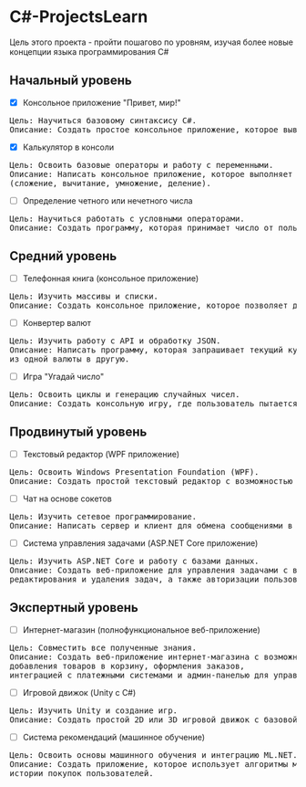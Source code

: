 # C#-ProjectsLearn

Цель этого проекта - пройти пошагово по уровням, изучая более новые концепции языка программирования C#

<h2> Начальный уровень </h2>

- [x] Консольное приложение "Привет, мир!"

<pre>Цель: Научиться базовому синтаксису C#.
Описание: Создать простое консольное приложение, которое выводит строку "Привет, мир!".</pre>

- [x] Калькулятор в консоли

<pre>Цель: Освоить базовые операторы и работу с переменными.
Описание: Написать консольное приложение, которое выполняет базовые арифметические операции 
(сложение, вычитание, умножение, деление).</pre>

- [ ] Определение четного или нечетного числа

<pre>Цель: Научиться работать с условными операторами.
Описание: Создать программу, которая принимает число от пользователя и определяет, является ли оно четным или нечетным.</pre>

<h2>Средний уровень</h2>

- [ ] Телефонная книга (консольное приложение)

<pre>Цель: Изучить массивы и списки.
Описание: Создать консольное приложение, которое позволяет добавлять, удалять и искать контакты в телефонной книге.</pre>

- [ ] Конвертер валют

<pre>Цель: Изучить работу с API и обработку JSON.
Описание: Написать программу, которая запрашивает текущий курс валют из интернета и конвертирует введенную пользователем сумму
из одной валюты в другую.</pre>

- [ ] Игра "Угадай число"

<pre>Цель: Освоить циклы и генерацию случайных чисел.
Описание: Создать консольную игру, где пользователь пытается угадать случайное число, загаданное программой.</pre>

<h2>Продвинутый уровень</h2>

- [ ] Текстовый редактор (WPF приложение)

<pre>Цель: Освоить Windows Presentation Foundation (WPF).
Описание: Создать простой текстовый редактор с возможностью открывать, редактировать и сохранять текстовые файлы.</pre>

- [ ] Чат на основе сокетов

<pre>Цель: Изучить сетевое программирование.
Описание: Написать сервер и клиент для обмена сообщениями в реальном времени.</pre>

- [ ] Система управления задачами (ASP.NET Core приложение)

<pre>Цель: Изучить ASP.NET Core и работу с базами данных.
Описание: Создать веб-приложение для управления задачами с возможностью добавления,
редактирования и удаления задач, а также авторизации пользователей.</pre>

<h2>Экспертный уровень</h2>

- [ ] Интернет-магазин (полнофункциональное веб-приложение)

<pre>Цель: Совместить все полученные знания.
Описание: Создать веб-приложение интернет-магазина с возможностью регистрации пользователей,
добавления товаров в корзину, оформления заказов,
интеграцией с платежными системами и админ-панелью для управления товарами и заказами.</pre>

- [ ] Игровой движок (Unity с C#)

<pre>Цель: Изучить Unity и создание игр.
Описание: Создать простой 2D или 3D игровой движок с базовой физикой и управлением персонажами.</pre>

- [ ] Система рекомендаций (машинное обучение)

<pre>Цель: Освоить основы машинного обучения и интеграцию ML.NET.
Описание: Создать приложение, которое использует алгоритмы машинного обучения для рекомендаций товаров на основе
истории покупок пользователей.</pre>

